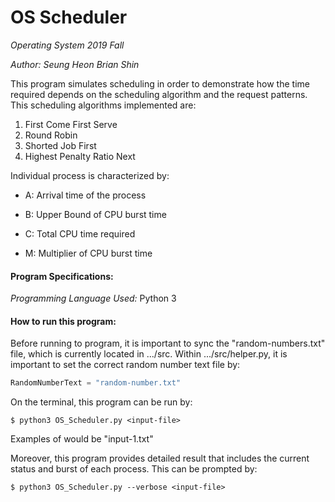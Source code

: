 # OS Scheduler

<i> Operating System 2019 Fall </i>

<i> Author: Seung Heon Brian Shin </i>



This program simulates scheduling in order to demonstrate how the time required depends on the scheduling algorithm and the request patterns. This scheduling algorithms implemented are:

1. First Come First Serve 
2. Round Robin
3. Shorted Job First
4. Highest Penalty Ratio Next



 Individual process is characterized by:

- A: Arrival time of the process

- B: Upper Bound of CPU burst time

- C: Total CPU time required

- M: Multiplier of CPU burst time



#### Program Specifications:

<i> Programming Language Used: </i> Python 3



#### How to run this program:

Before running to program, it is important to sync the "random-numbers.txt" file, which is currently located in .../src. Within .../src/helper.py, it is important to set the correct random number text file by:

```python
RandomNumberText = "random-number.txt"
```



On the terminal, this program can be run by:

```terminal
$ python3 OS_Scheduler.py <input-file>
```



Examples of <input-file> would be "input-1.txt"



Moreover, this program provides detailed result that includes the current status and burst of each process. This can be prompted by:

```terminal
$ python3 OS_Scheduler.py --verbose <input-file>
```



